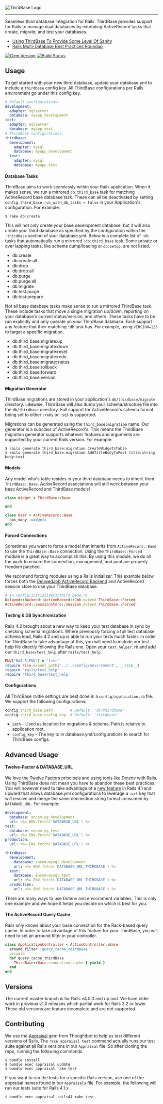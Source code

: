 
![ThirdBase Logo](https://cloud.githubusercontent.com/assets/2381/12219457/5a5aab4e-b712-11e5-92e1-de6487aa0809.png)
<hr>
Seamless third database integration for Rails. ThirdBase provides support for Rails to manage dual databases by extending ActiveRecord tasks that create, migrate, and test your databases.

* [Using ThirdBase To Provide Some Level Of Sanity](http://technology.customink.com/blog/2016/01/10/two-headed-cat-using-thirdbase-to-provide-some-level-of-sanity-in-a-two-database-rails-application/)
* [Rails Multi-Database Best Practices Roundup](http://technology.customink.com/blog/2015/06/22/rails-multi-database-best-practices-roundup/)

[![Gem Version](https://badge.fury.io/rb/thirdbase.png)](http://badge.fury.io/rb/thirdbase)
[![Build Status](https://travis-ci.org/customink/thirdbase.svg?branch=master)](https://travis-ci.org/customink/thirdbase)


## Usage

To get started with your new third database, update your database.yml to include a `thirdbase` config key. All ThirdBase configurations per Rails environment go under this config key.

```yaml
# Default configurations:
development:
  adapter: sqlserver
  database: myapp_development
test:
  adapter: sqlserver
  database: myapp_test
# ThirdBase configurations:
thirdbase:
  development:
    adapter: mysql
    database: myapp_development
  test:
    adapter: mysql
    database: myapp_test
```

#### Database Tasks

ThirdBase aims to work seamlessly within your Rails application. When it makes sense, we run a mirrored `db:third_base` task for matching ActiveRecord base database task. These can all be deactivated by setting `config.third_base.run_with_db_tasks = false` in your Application's configuration. For example:

```shell
$ rake db:create
```

This will not only create your base development database, but it will also create your third database as specified by the configuration within the `:thirdbase` section of your database.yml. Below is a complete list of `:db` tasks that automatically run a mirrored `:db:third_base` task. Some private or over lapping tasks, like schema dump/loading or `db:setup`, are not listed.

* db:create
* db:create:all
* db:drop
* db:drop:all
* db:purge
* db:purge:all
* db:migrate
* db:test:purge
* db:test:prepare

Not all base database tasks make sense to run a mirrored ThirdBase task. These include tasks that move a single migration up/down, reporting on your database's current status/version, and others. These tasks have to be run explicitly and only operate on your ThirdBase database. Each support any feature that their matching `:db` task has. For example, using `VERSION=123` to target a specific migration.

* db:third_base:migrate:up
* db:third_base:migrate:down
* db:third_base:migrate:reset
* db:third_base:migrate:redo
* db:third_base:migrate:status
* db:third_base:rollback
* db:third_base:forward
* db:third_base:version

#### Migration Generator

ThirdBase migrations are stored in your application's `db/thirdbase/migrate` directory. Likewise, ThirdBase will also dump your schema/structure file into the `db/thirdbase` directory. Full support for ActiveRecord's schema format being set to either `:ruby` or `:sql` is supported.

Migrations can be generated using the `third_base:migration` name. Our generator is a subclass of ActiveRecord's. This means the ThirdBase migration generator supports whatever features and arguments are supported by your current Rails version. For example:

```shell
$ rails generate third_base:migration CreateWidgetsTable
$ rails generate third_base:migration AddTitleBodyToPost title:string body:text
```

#### Models

Any model who's table resides in your third database needs to inherit from `ThirdBase::Base`. ActiveRecord associations will still work between your base ActiveRecord and ThirdBase models!

```ruby
class Widget < ThirdBase::Base

end

class User < ActiveRecord::Base
  has_many :widgets
end
```

#### Forced Connections

Sometimes you want to force a model that inherits from `ActiveRecord::Base` to use the `ThirdBase::Base` connection. Using the `ThirdBase::Forced` module is a great way to accomplish this. By using this module, we do all the work to ensure the connection, management, and pool are properly freedom patched.

We recomend forcing modules using a Rails initializer. This example below forces both the [DelayedJob ActiveRecord Backend](https://github.com/collectiveidea/delayed_job_active_record) and ActiveRecord session store to use your ThirdBase database.

```ruby
# In config/initializers/third_base.rb
Delayed::Backend::ActiveRecord::Job.extend ThirdBase::Forced
ActiveRecord::SessionStore::Session.extend ThirdBase::Forced
```

#### Testing & DB Synchronization

Rails 4.2 brought about a new way to keep your test database in sync by checking schema migrations. Where previously forcing a full test database schema load, Rails 4.2 and up is able to run your tests much faster. In order for ThirdBase to take advantage of this, you will need to include our test help file directly following the Rails one. Open your `test_helper.rb` and add our `third_base/test_help` after `rails/test_help`.

```ruby
ENV["RAILS_ENV"] = "test"
require File.expand_path('../../config/environment', __FILE__)
require 'rails/test_help'
require 'third_base/test_help'
```

#### Configurations

All ThirdBase railtie settings are best done in a `config/application.rb` file. We support the following configurations:

```ruby
config.third_base.path        # Default: 'db/thirdbase'
config.third_base.config_key  # Default: 'thirdbase'
```

* `path` - Used as location for migrations & schema. Path is relative to application root.
* `config_key` - The key to in database.yml/configurations to search for ThirdBase configs.


## Advanced Usage

#### Twelve-Factor & DATABASE_URL

We love the [Twelve Factors](http://12factor.net) principals and using tools like Dotenv with Rails. Using ThirdBase does not mean you have to abandon these best practices. You will however need to take advantage of a [new feature](https://github.com/rails/rails/pull/14633) in Rails 4.1 and upward that allows database.yml configurations to leverage a `:url` key that will resolve and merge the same connection string format consumed by `DATABASE_URL`. For example: 

```yaml
development:
  database: encom-pg_development
  url: <%= ENV.fetch('DATABASE_URL') %>
test:
  database: encom-pg_test
  url: <%= ENV.fetch('DATABASE_URL') %>
production:
  url: <%= ENV.fetch('DATABASE_URL') %>

thirdbase:
  development:
    database: encom-mysql_development
    url: <%= ENV.fetch('DATABASE_URL_THIRDBASE') %>
  test:
    database: encom-mysql_test
    url: <%= ENV.fetch('DATABASE_URL_THIRDBASE') %>
  production:
    url: <%= ENV.fetch('DATABASE_URL_THIRDBASE') %>
```

There are many ways to use Dotenv and enviornment variables. This is only one example and we hope it helps you decide on which is best for you.

#### The ActiveRecord Query Cache

Rails only knows about your base connection for the Rack-based query cache. In order to take advantage of this feature for your ThirdBase, you will need to set an arround filter in your controller.

```ruby
class ApplicationController < ActionController::Base
  around_filter :query_cache_thirdBase
  private
  def query_cache_thirdBase
    ThirdBase::Base.connection.cache { yield }
  end
end
```


## Versions

The current master branch is for Rails v4.0.0 and up and. We have older work in previous v1.0 releases which partial work for Rails 3.2 or lower. These old versions are feature incomplete and are not supported.


## Contributing

We use the [Appraisal](https://github.com/thoughtbot/appraisal) gem from Thoughtbot to help us test different versions of Rails. The `rake appraisal test` command actually runs our test suite against all Rails versions in our `Appraisal` file. So after cloning the repo, running the following commands.

```shell
$ bundle install
$ bundle exec appraisal update
$ bundle exec appraisal rake test
```

If you want to run the tests for a specific Rails version, use one of the appraisal names found in our `Appraisals` file. For example, the following will run our tests suite for Rails 4.1.x.

```shell
$ bundle exec appraisal rails41 rake test
```

